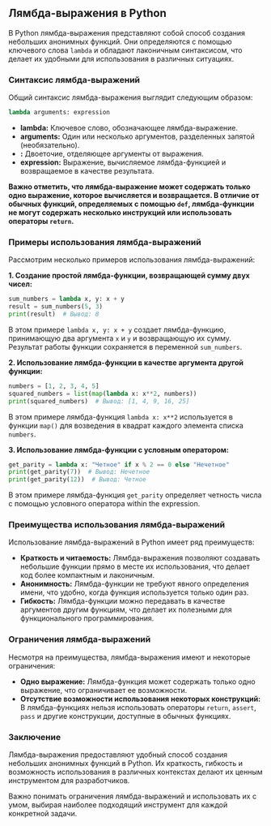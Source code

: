 ## Лямбда-выражения в Python

В Python лямбда-выражения представляют собой способ создания небольших анонимных функций. Они определяются с помощью ключевого слова `lambda` и обладают лаконичным синтаксисом, что делает их удобными для использования в различных ситуациях.

### Синтаксис лямбда-выражений

Общий синтаксис лямбда-выражения выглядит следующим образом:

```python
lambda arguments: expression
```

* **lambda:** Ключевое слово, обозначающее лямбда-выражение.
* **arguments:** Один или несколько аргументов, разделенных запятой (необязательно).
* **:** Двоеточие, отделяющее аргументы от выражения.
* **expression:** Выражение, вычисляемое лямбда-функцией и возвращаемое в качестве результата.

**Важно отметить, что лямбда-выражение может содержать только одно выражение, которое вычисляется и возвращается. В отличие от обычных функций, определяемых с помощью `def`, лямбда-функции не могут содержать несколько инструкций или использовать операторы `return`.**

### Примеры использования лямбда-выражений

Рассмотрим несколько примеров использования лямбда-выражений:

**1. Создание простой лямбда-функции, возвращающей сумму двух чисел:**

```python
sum_numbers = lambda x, y: x + y
result = sum_numbers(5, 3)
print(result)  # Вывод: 8
```

В этом примере `lambda x, y: x + y` создает лямбда-функцию, принимающую два аргумента `x` и `y` и возвращающую их сумму. Результат работы функции сохраняется в переменной `sum_numbers`. 

**2. Использование лямбда-функции в качестве аргумента другой функции:**

```python
numbers = [1, 2, 3, 4, 5]
squared_numbers = list(map(lambda x: x**2, numbers))
print(squared_numbers)  # Вывод: [1, 4, 9, 16, 25]
```

В этом примере лямбда-функция `lambda x: x**2` используется в функции `map()` для возведения в квадрат каждого элемента списка `numbers`.

**3. Использование лямбда-функции с условным оператором:**

```python
get_parity = lambda x: "Четное" if x % 2 == 0 else "Нечетное"
print(get_parity(7))  # Вывод: Нечетное
print(get_parity(12))  # Вывод: Четное
```

В этом примере лямбда-функция `get_parity` определяет четность числа с помощью условного оператора within the expression.

### Преимущества использования лямбда-выражений

Использование лямбда-выражений в Python имеет ряд преимуществ:

* **Краткость и читаемость:** Лямбда-выражения позволяют создавать небольшие функции прямо в месте их использования, что делает код более компактным и лаконичным.
* **Анонимность:** Лямбда-функции не требуют явного определения имени, что удобно, когда функция используется только один раз.
* **Гибкость:** Лямбда-функции можно передавать в качестве аргументов другим функциям, что делает их полезными для функционального программирования.

### Ограничения лямбда-выражений

Несмотря на преимущества, лямбда-выражения имеют и некоторые ограничения:

* **Одно выражение:** Лямбда-функция может содержать только одно выражение, что ограничивает ее возможности.
* **Отсутствие возможности использования некоторых конструкций:** В лямбда-функциях нельзя использовать операторы `return`, `assert`, `pass` и другие конструкции, доступные в обычных функциях.

### Заключение

Лямбда-выражения предоставляют удобный способ создания небольших анонимных функций в Python. Их краткость, гибкость и возможность использования в различных контекстах делают их ценным инструментом для разработчиков. 

Важно понимать ограничения лямбда-выражений и использовать их с умом, выбирая наиболее подходящий инструмент для каждой конкретной задачи.

